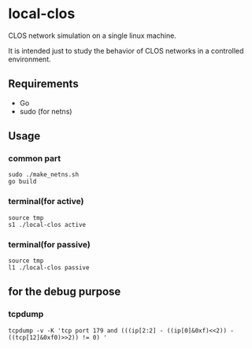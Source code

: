 # local-clos
CLOS network simulation on a single linux machine.

It is intended just to study the behavior of CLOS networks in a controlled environment.

## Requirements
* Go
* sudo (for netns)

## Usage
### common part
```
sudo ./make_netns.sh
go build 
```

### terminal(for active)
```
source tmp
s1 ./local-clos active
```

### terminal(for passive)
```
source tmp
l1 ./local-clos passive
```

## for the debug purpose
### tcpdump 
```
tcpdump -v -K 'tcp port 179 and (((ip[2:2] - ((ip[0]&0xf)<<2)) - ((tcp[12]&0xf0)>>2)) != 0) '
```
